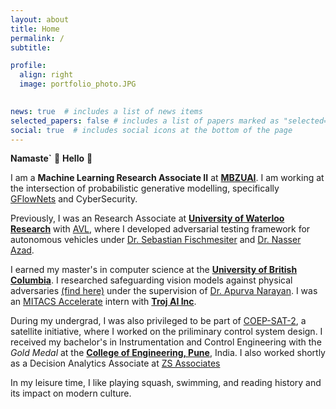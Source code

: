 ```yaml
---
layout: about
title: Home
permalink: /
subtitle:

profile:
  align: right
  image: portfolio_photo.JPG
    

news: true  # includes a list of news items
selected_papers: false # includes a list of papers marked as "selected={true}"
social: true  # includes social icons at the bottom of the page
---
```


**Namaste`** 🙏 **Hello** 👋

I am a **Machine Learning Research Associate II** at [**MBZUAI**](https://mbzuai.ac.ae/). I am working at the intersection of probabilistic generative modelling, specifically [GFlowNets](https://yoshuabengio.org/2022/03/05/generative-flow-networks/) and CyberSecurity. 

Previously, I was an Research Associate at [**University of Waterloo Research**](https://uwaterloo.ca/autonomous-vehicle-research-intelligence-lab/) with [AVL](https://www.avl.com/en), where I developed adversarial testing framework for autonomous vehicles under [Dr. Sebastian Fischmesiter](https://www.linkedin.com/in/sfischmeister?originalSubdomain=ca) and [Dr. Nasser Azad](https://uwaterloo.ca/systems-design-engineering/profile/nlashgar). 

I earned my master's in computer science at the [**University of British Columbia**](https://www.ubc.ca/). I researched safeguarding vision models against physical adversaries [(find here)](https://open.library.ubc.ca/soa/cIRcle/collections/ubctheses/24/items/1.0435778?o=0) under the supervision of [Dr. Apurva Narayan](https://a-narayan.github.io/).  I was an [MITACS Accelerate](https://www.mitacs.ca/en/programs/accelerate) intern with [**Troj AI Inc**](https://troj.ai/). 

During my undergrad, I was also privileged to be part of [COEP-SAT-2](https://en.wikipedia.org/wiki/Swayam), a satellite initiative, where I worked on the priliminary control system design. I received my bachelor's in Instrumentation and Control Engineering with the *Gold Medal* at the [**College of Engineering, Pune**](https://www.coep.org.in/), India. I also worked shortly as a Decision Analytics Associate at [ZS Associates](https://www.zs.com/)

In my leisure time, I like playing squash, swimming, and reading history and its impact on modern culture. 
